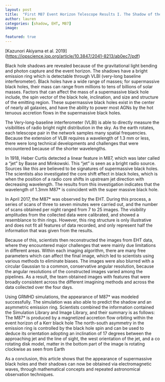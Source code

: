 ```yaml
---
layout: post
title:  "First M87 Event Horizon Telescope Results I. The Shadow of the Supermassive Black Hole"
author: lauren
categories: [shadow, EHT, M87]
image: 

featured: true
---
```

[Kazunori Akiyama et al. 2019] (https://iopscience.iop.org/article/10.3847/2041-8213/ab0ec7/pdf)

Black hole shadows are revealed because of the gravitational light bending and photon capture and the event horizon. The shadows have a bright emission ring which is detectable through VLBI (very-long baseline interferometer). Black holes have a wide range of masses; for supermassive black holes, their mass can range from millions to tens of billions of solar masses. Factors that can affect the mass of a supermassive black hole include, the spin vector of the black hole, inclination, and size and structure of the emitting region. These supermassive black holes exist in the center of nearly all galaxies, and have the ability to power most AGNs by the hot tenuous accretion flows in the supermassive black holes. 

The Very-long-baseline interferometer (VLBI) is able to directly measure the visibilities of radio bright night distribution in the sky. As the earth rotates, each telescope pair in the network samples many spatial frequencies. Because the extension of VLBI requires a wavelength of 1.3 mm or less, there were long technical developments and challenges that were encountered because of the shorter wavelengths. 

In 1918, Heber Curtis detected a linear feature in M87, which was later called a “jet” by Basse and Minkowski. This “jet” is seen as a bright radio source. Sources like this are believed to be signatures of supermassive black holes. The scientists also investigated the core shift effect in black holes, which is when the position of a radio core shifts in upstream jet direction with decreasing wavelength. The results from this investigation indicates that the wavelength of 1.3mm M87* is coincident with the super massive black hole. 

In April 2017, the M87* was observed by the EHT. During this process, a series of scans of three to seven minutes were carried out, and the number of scans obtained per night ranged from 7 to 25 images. The visibility amplitudes from the collected data were calibrated, and showed a resemblance to thin rings. However, this ring structure is only illustrative and does not fit all features of data recorded, and only represent half the information that was given from the results. 

Because of this, scientists then reconstructed the images from EHT data, where they encountered major challenges that were mainly due limitations in different areas. Within each imaging algorithm, there are many free parameters which can affect the final image, which led to scientists using various methods to eliminate biases. The images were also blurred with a circular Gaussian to a common, conservative angular resolution, because the angular resolutions of the constructed images varied among the pipelines.  As a result, the team obtained images with features that were broadly consistent across the different imagining methods and across the data collected over the four days. 

Using GRMHD simulations, the appearance of M87* was modeled successfully. The simulation was also able to predict the shadow and an asymmetric emission ring. Scientists combined the information contained  the Simulation Library and Image Library, and their summary is as follows:
The M87* is produced by a magnetized accretion flow orbiting within the event horizon of a Kerr black hole
The north-south asymmetry in the emission ring is controlled by the black hole spin and can be used to deduce its orientation
adopting an inclination of 17 degrees between the approaching jet and the line of sight, the west orientation of the jet, and a co rotating disk model, matter in the bottom part of the image is rotating clockwise as seen from Earth 

As a conclusion, this article shows that the appearance of supermassive black holes and their shadows can now be obtained via electromagnetic waves, through mathematical concepts and repeated astronomical observation techniques. 
